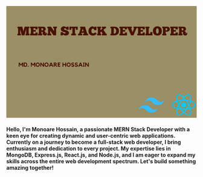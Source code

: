 ![Cover image!](https://raw.githubusercontent.com/monoare/monoare/main/Brown%20%20Business%20Card(1).jpg)

#### Hello, I'm Monoare Hossain, a passionate MERN Stack Developer with a keen eye for creating dynamic and user-centric web applications. Currently on a journey to become a full-stack web developer, I bring enthusiasm and dedication to every project. My expertise lies in MongoDB, Express.js, React.js, and Node.js, and I am eager to expand my skills across the entire web development spectrum. Let's build something amazing together!
